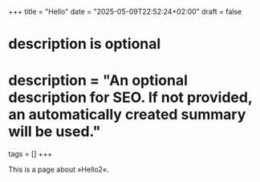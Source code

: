 +++
title = "Hello"
date = "2025-05-09T22:52:24+02:00"
draft = false

#
# description is optional
#
# description = "An optional description for SEO. If not provided, an automatically created summary will be used."

tags = []
+++

This is a page about »Hello2«.
